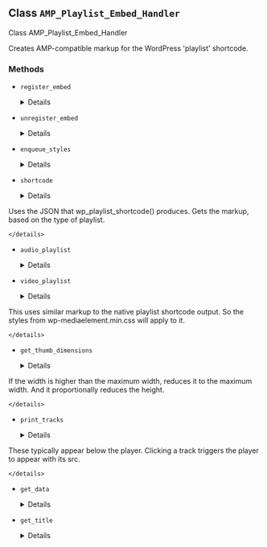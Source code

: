 ## Class `AMP_Playlist_Embed_Handler`

Class AMP_Playlist_Embed_Handler

Creates AMP-compatible markup for the WordPress &#039;playlist&#039; shortcode.

### Methods
* `register_embed`

	<details>

	```php
	public register_embed()
	```

	Registers the playlist shortcode.


	</details>
* `unregister_embed`

	<details>

	```php
	public unregister_embed()
	```

	Unregisters the playlist shortcode.


	</details>
* `enqueue_styles`

	<details>

	```php
	public enqueue_styles()
	```

	Enqueues the playlist styling.


	</details>
* `shortcode`

	<details>

	```php
	public shortcode( $attr )
	```

	Gets AMP-compliant markup for the playlist shortcode.

Uses the JSON that wp_playlist_shortcode() produces. Gets the markup, based on the type of playlist.


	</details>
* `audio_playlist`

	<details>

	```php
	public audio_playlist( $data )
	```

	Gets an AMP-compliant audio playlist.


	</details>
* `video_playlist`

	<details>

	```php
	public video_playlist( $data )
	```

	Gets an AMP-compliant video playlist.

This uses similar markup to the native playlist shortcode output. So the styles from wp-mediaelement.min.css will apply to it.


	</details>
* `get_thumb_dimensions`

	<details>

	```php
	public get_thumb_dimensions( $track )
	```

	Gets the thumbnail image dimensions, including height and width.

If the width is higher than the maximum width, reduces it to the maximum width. And it proportionally reduces the height.


	</details>
* `print_tracks`

	<details>

	```php
	public print_tracks( $state_id, $tracks )
	```

	Outputs the playlist tracks, based on the type of playlist.

These typically appear below the player. Clicking a track triggers the player to appear with its src.


	</details>
* `get_data`

	<details>

	```php
	public get_data( $attr )
	```

	Gets the data for the playlist.


	</details>
* `get_title`

	<details>

	```php
	public get_title( $track )
	```

	Gets the title for the track.


	</details>
